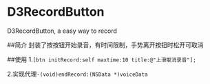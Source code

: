# D3RecordButton
D3RecordButton, a easy way to record

##简介
封装了按按钮开始录音，有时间限制，手势离开按钮时松开可取消


##使用
1.`[btn initRecord:self maxtime:10 title:@"上滑取消录音"];`  

2.实现代理`-(void)endRecord:(NSData *)voiceData`
